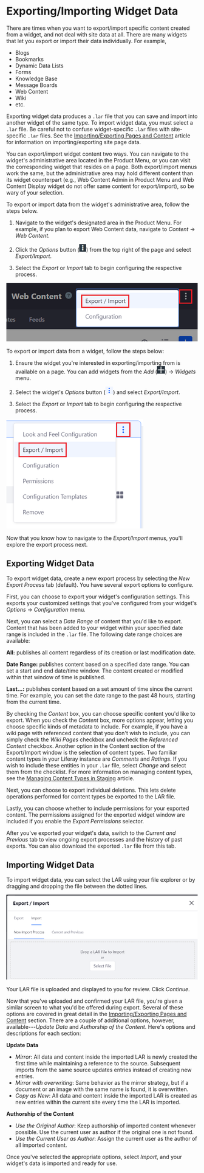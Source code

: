 # Exporting/Importing Widget Data [](id=exporting-importing-widget-data)

There are times when you want to export/import specific content created from a
widget, and not deal with site data at all. There are many widgets that let
you export or import their data individually. For example, 

- Blogs
- Bookmarks
- Dynamic Data Lists
- Forms
- Knowledge Base
- Message Boards
- Web Content
- Wiki
- etc.

Exporting widget data produces a `.lar` file that you can save and import into
another widget of the same type. To import widget data, you must select a `.lar`
file. Be careful not to confuse widget-specific `.lar` files with site-specific
`.lar` files. See the
[Importing/Exporting Pages and Content](/discover/portal/-/knowledge_base/7-1/importing-exporting-pages-and-content)
article for information on importing/exporting site page data.

You can export/import widget content two ways. You can navigate to the widget's
administrative area located in the Product Menu, or you can visit the
corresponding widget that resides on a page. Both export/import menus work the
same, but the administrative area may hold different content than its widget
counterpart (e.g., Web Content Admin in Product Menu and Web Content Display
widget do not offer same content for export/import), so be wary of your
selection. 

To export or import data from the widget's administrative area, follow the steps
below.

1.  Navigate to the widget's designated area in the Product Menu. For example,
    if you plan to export Web Content data, navigate to *Content* &rarr; *Web
    Content*.

2.  Click the *Options* button (![Options](../../../images/icon-options.png))
    from the top right of the page and select *Export/Import*.

3.  Select the *Export* or *Import* tab to begin configuring the respective
    process.

![Figure 1: You can access a widget's administrative *Export/Import* feature by selecting its Options menu.](../../../images/admin-app-export-import-feature.png)

To export or import data from a widget, follow the steps below:

1.  Ensure the widget you're interested in exporting/importing from is available
    on a page. You can add widgets from the *Add*
    (![Add](../../../images/icon-add-app.png)) &rarr; *Widgets* menu.

2.  Select the widget's *Options* button
    (![Options](../../../images/icon-widget-options.png)) and select
    *Export/Import*.

3.  Select the *Export* or *Import* tab to begin configuring the respective
    process.

![Figure 2: You can access a widget's *Export/Import* feature by selecting its Options menu.](../../../images/widget-export-import-feature.png)

Now that you know how to navigate to the *Export/Import* menus, you'll explore
the export process next.

## Exporting Widget Data [](id=exporting-widget-data)

To export widget data, create a new export process by selecting the *New Export
Process* tab (default). You have several export options to configure.

First, you can choose to export your widget's configuration settings. This
exports your customized settings that you've configured from your widget's
*Options* &rarr; *Configuration* menu.

Next, you can select a *Date Range* of content that you'd like to export.
Content that has been added to your widget within your specified date range is
included in the `.lar` file. The following date range choices are available:

**All:** publishes all content regardless of its creation or last modification
date.

**Date Range:** publishes content based on a specified date range. You can set a
start and end date/time window. The content created or modified within that
window of time is published.

**Last...:** publishes content based on a set amount of time since the current
time. For example, you can set the date range to the past 48 hours, starting
from the current time.

By checking the *Content* box, you can choose specific content you'd like to
export. When you check the *Content* box, more options appear, letting you
choose specific kinds of metadata to include. For example, if you have a wiki
page with referenced content that you don't wish to include, you can simply
check the *Wiki Pages* checkbox and uncheck the *Referenced Content* checkbox.
Another option in the Content section of the Export/Import window is the
selection of content types. Two familiar content types in your Liferay instance
are *Comments* and *Ratings*. If you wish to include these entities in your
`.lar` file, select *Change* and select them from the checklist. For more
information on managing content types, see the
[Managing Content Types in Staging](/discover/portal/-/knowledge_base/7-1/managing-content-types-in-staging)
article.

Next, you can choose to export individual deletions. This lets delete operations
performed for content types be exported to the LAR file.

Lastly, you can choose whether to include permissions for your exported content.
The permissions assigned for the exported widget window are included if you
enable the *Export Permissions* selector.

After you've exported your widget's data, switch to the *Current and Previous*
tab to view ongoing export processes and the history of past exports. You can
also download the exported `.lar` file from this tab.

## Importing Widget Data [](id=importing-widget-data)

To import widget data, you can select the LAR using your file explorer or by
dragging and dropping the file between the dotted lines.

![Figure 3: When importing widget data, you can choose a LAR file using the file explorer or drag and drop the file between the dotted lines.](../../../images/import-menu.png)

Your LAR file is uploaded and displayed to you for review. Click *Continue*.

Now that you've uploaded and confirmed your LAR file, you're given a similar
screen to what you'd be offered during export. Several of these options are
covered in great detail in the
[Importing/Exporting Pages and Content](/discover/portal/-/knowledge_base/7-1/importing-exporting-pages-and-content)
section. There are a couple of additional options, however, available---*Update
Data* and *Authorship of the Content*. Here's options and descriptions
for each section:

**Update Data**

- *Mirror*: All data and content inside the imported LAR is newly created
  the first time while maintaining a reference to the source. Subsequent imports
  from the same source updates entries instead of creating new entries.
- *Mirror with overwriting*: Same behavior as the mirror strategy, but if a
  document or an image with the same name is found, it is overwritten.
- *Copy as New*: All data and content inside the imported LAR is created as new
  entries within the current site every time the LAR is imported.

**Authorship of the Content**

- *Use the Original Author*: Keep authorship of imported content whenever
  possible. Use the current user as author if the original one is not found.
- *Use the Current User as Author*: Assign the current user as the author of all
  imported content.

Once you've selected the appropriate options, select *Import*, and your widget's
data is imported and ready for use.

